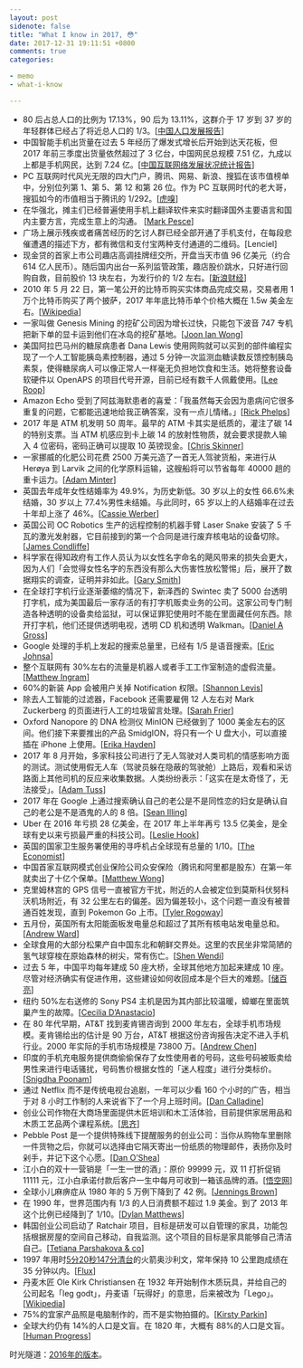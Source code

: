 ```yaml
---
layout: post
sidenote: false
title: "What I know in 2017, 😳"
date: 2017-12-31 19:11:51 +0800
comments: true
categories:

- memo
- what-i-know

---
```


* 80 后占总人口的比例为 17.13%，90 后为 13.11%，这群介于 17 岁到 37 岁的年轻群体已经占了将近总人口的 1/3。[[中国人口发展报告](http://www.sohu.com/a/203568227_362042)]
* 中国智能手机出货量在过去 5 年经历了爆发式增长后开始到达天花板，但 2017 年前三季度出货量依然超过了 3 亿台，中国网民总规模 7.51 亿，九成以上都是手机网民，达到 7.24 亿。[[中国互联网络发展状况统计报告](http://www.cac.gov.cn/2017-08/09/c_1121455583.htm)]
* PC 互联网时代风光无限的四大门户，腾讯、网易、新浪、搜狐在该市值榜单中，分别位列第 1、第 5、第 12 和第 26 位。作为 PC 互联网时代的老大哥，搜狐如今的市值相当于腾讯的 1/292。[[虎嗅](https://www.huxiu.com/article/228239.html)]
* 在华强北，摊主们已经普遍使用手机上翻译软件来实时翻译国外主要语言和国内主要方言，完成生意上的沟通。 [[Mark Pesce](https://www.theregister.co.uk/2017/07/25/ai_powered_translation_tools_will_unify_china/)]
* 广场上展示残疾或者痛苦经历的乞讨人群已经全部开通了手机支付，在每段悲催遭遇的描述下方，都有微信和支付宝两种支付通道的二维码。[Lenciel]
* 现金贷的首家上市公司趣店高调挂牌纽交所，开盘当天市值 96 亿美元（约合 614 亿人民币）。随后国内出台一系列监管政策，趣店股价跳水，只好进行回购自救，目前股价 13 块左右，为发行价的 1/2 左右。[[新浪财经](http://stock.finance.sina.com.cn/usstock/quotes/qd.html)]
* 2010 年 5 月 22 日，第一笔公开的比特币购买实体商品完成交易，交易者用 1 万个比特币购买了两个披萨，2017 年年底比特币单个价格大概在 1.5w 美金左右。[[Wikipedia](https://zh.wikipedia.org/wiki/%E6%AF%94%E7%89%B9%E5%B8%81)]
* 一家叫做 Genesis Mining 的挖矿公司因为增长过快，只能包下波音 747 专机把新下单的显卡运到他们在冰岛的挖矿基地。[[Joon Ian Wong](https://qz.com/1039809/amd-shares-are-soaring-ethereum-miners-are-renting-boeing-747s-to-ship-graphics-cards-to-mines/)]
* 美国阿拉巴马州的糖尿病患者 Dana Lewis 使用网购就可以买到的部件编程实现了一个人工智能胰岛素控制器，通过 5 分钟一次监测血糖读数反馈控制胰岛素泵，使得糖尿病人可以像正常人一样毫无负担地饮食和生活。她将整套设备软硬件以 OpenAPS 的项目代号开源，目前已经有数千人佩戴使用。[[Lee Roop](http://www.al.com/news/huntsville/index.ssf/2017/05/daniel_lewis_built_her_own_art.html)]
* Amazon Echo 受到了阿兹海默患者的喜爱：「我虽然每天会因为患病问它很多重复的问题，它都能迅速地给我正确答案，没有一点儿情绪。」[[Rick Phelps](http://dailycaring.com/amazon-echo-for-dementia-technology-for-seniors/)]
* 2017 年是 ATM 机发明 50 周年。最早的 ATM 卡其实是纸质的，灌注了碳 14 的特别支票。当 ATM 机感应到卡上碳 14 的放射性物质，就会要求提款人输入 4 位密码，密码正确可以提取 10 英镑现金。[[Chris Skinner](https://thefinanser.com/2017/06/atms-50th-birthday-today.html/)]
* 一家挪威的化肥公司花费 2500 万美元造了一首无人驾驶货船，来进行从 Herøya 到 Larvik 之间的化学原料运输，这艘船将可以节省每年 40000 趟的重卡运力。[[Adam Minter](https://www.bloomberg.com/view/articles/2017-05-16/autonomous-ships-will-be-great)]
* 英国去年成年女性结婚率为 49.9%，为历史新低。30 岁以上的女性 66.6%未结婚，30 岁以上 77.4%男性未结婚。与此同时，65 岁以上的人结婚率在过去十年却上涨了 46%。[[Cassie Werber](https://qz.com/1032179/more-people-over-65-in-the-uk-are-getting-married-and-divorced/)]
* 英国公司 OC Robotics 生产的远程控制的机器手臂 Laser Snake 安装了 5 千瓦的激光发射器，它目前接到的第一个合同是进行废弃核电站的设备切除。[[James Condliffe](https://www.technologyreview.com/s/602980/this-laser-toting-tentacle-carves-up-old-nuclear-hardware/)]
* 科学家在得知政府有工作人员认为以女性名字命名的飓风带来的损失会更大，因为人们「会觉得女性名字的东西没有那么大伤害性放松警惕」后，展开了数据翔实的调查，证明并非如此。[[Gary Smith](http://www.sciencedirect.com/science/article/pii/S2212094715300517)]
* 在全球打字机行业逐渐萎缩的情况下，新泽西的 Swintec 卖了 5000 台透明打字机，成为美国最后一家存活的有打字机贩卖业务的公司。这家公司专门制造各种透明的设备卖给监狱，可以保证罪犯使用时不能在里面藏任何东西。除开打字机，他们还提供透明电视，透明 CD 机和透明 Walkman。[[Daniel A Gross](http://www.newyorker.com/books/page-turner/how-one-of-the-last-american-typewriter-companies-survives)]
* Google 处理的手机上发起的搜索总量里，已经有 1/5 是语音搜索。[[Eric Johnsa](https://realmoney.thestreet.com/articles/03/03/2017/amazon-pulling-out-all-stops-against-apple-and-google-voice-assistant-wars)]
* 整个互联网有 30%左右的流量是机器人或者手工工作室制造的虚假流量。[[Matthew Ingram](https://gigaom.com/2014/03/24/traffic-is-a-good-thing-for-media-companies-to-pay-attention-to-except-when-it-isnt/)]
* 60%的新装 App 会被用户关掉 Notification 权限。[[Shannon Levis](http://andrewchen.co/why-people-are-turning-off-push/)]
* 除去人工智能的过滤器，Facebook 还需要雇佣 12 人左右对 Mark Zuckerberg 的页面进行人工的垃圾留言处理。[[Sarah Frier](https://www.bloomberg.com/news/articles/2017-01-18/this-team-runs-mark-zuckerberg-s-facebook-page)]
* Oxford Nanopore 的 DNA 检测仪 MinION 已经做到了 1000 美金左右的区间。他们接下来要推出的产品 SmidgION，将只有一个 U 盘大小，可以直接插在 iPhone 上使用。[[Erika Hayden](https://www.nature.com/news/pint-sized-dna-sequencer-impresses-first-users-1.17483)]
* 2017 年 8 月开始，多家科技公司进行了无人驾驶对人类司机的情感影响方面的测试。测试使用假无人车（驾驶员躲在隐蔽的驾驶舱）上路后，观看和采访路面上其他司机的反应来收集数据。人类纷纷表示：「这实在是太奇怪了，无法接受」。[[Adam Tuss](http://www.nbcwashington.com/news/local/Driver-Dressed-Like-a-Seat-Spotted-Inside-Driverless-Van-439041863.html?_osource=SocialFlowTwt_DCBrand)]
* 2017 年在 Google 上通过搜索确认自己的老公是不是同性恋的妇女是确认自己的老公是不是酒鬼的人的 8 倍。[[Sean Illing](https://www.vox.com/conversations/2017/6/27/15873072/google-porn-addiction-america-everybody-lies)]
* Uber 在 2016 年亏损 28 亿美金，在 2017 年上半年再亏 13.5 亿美金，是全球有史以来亏损最严重的科技公司。[[Leslie Hook](https://www.ft.com/content/09278d4e-579a-11e7-80b6-9bfa4c1f83d2)]
* 英国的国家卫生服务署使用的寻呼机占全球现有总量的 1/10。[[The Economist](https://www.economist.com/news/britain/21731183-third-british-companies-have-seen-no-rise-all-productivity-century-what-fax)]
* 中国首家互联网模式创业保险公司众安保险（腾讯和阿里都是股东）在第一年就卖出了十亿个保单。[[Matthew Wong](https://medium.com/@mlcwong/lessons-from-the-front-lines-of-insurance-tech-innovation-in-china-a1568b69bfb7)]
* 克里姆林宫的 GPS 信号一直被官方干扰，附近的人会被定位到莫斯科伏努科沃机场附近，有 32 公里左右的偏差。因为偏差较小，这个问题一直没有被普通百姓发现，直到 Pokemon Go 上市。[[Tyler Rogoway](http://www.thedrive.com/the-war-zone/13549/russia-may-be-testing-its-gps-spoofing-capabilities-around-the-black-sea)]
* 五月份，英国所有太阳能面板发电量总和超过了其所有核电站发电量总和。[[Andrew Ward](https://www.ft.com/content/c22669de-4203-11e7-9d56-25f963e998b2)]
* 全球食用的大部分松果产自中国东北和朝鲜交界处。这里的农民坐非常简陋的氢气球穿梭在原始森林的树尖，常有伤亡。[[Shen Wendi](http://www.sixthtone.com/news/1001195/the-life-and-death-of-a-pine-nut-picker)]
* 过去 5 年，中国平均每年建成 50 座大桥，全球其他地方加起来建成 10 座。尽管对经济确实有促进作用，这些建设如何收回成本是个巨大的难题。[[储百亮](https://cn.nyt/china/20170612/china-bridges-infrastructure/zh-hant/)]
* 纽约 50%左右送修的 Sony PS4 主机是因为其内部比较温暖，蟑螂在里面筑巢产生的故障。[[Cecilia D’Anastacio](http://kotaku.com/console-repairmen-explain-why-cockroaches-love-ps4s-1794393470)]
* 在 80 年代早期，AT&T 找到麦肯锡咨询到 2000 年左右，全球手机市场规模。麦肯锡给出的估计是 90 万台，AT&T 根据这份咨询报告决定不进入手机行业。2000 年实际的手机市场规模是 73800 万。[[Andrew Chen](http://andrewchen.co/bad-product-fallacy/)]
* 印度的手机充电服务提供商偷偷保存了女性使用者的号码，这些号码被贩卖给男性来进行电话骚扰，号码售价根据女性的「迷人程度」进行分类标价。[[Snigdha Poonam](http://www.hindustantimes.com/india-news/girls-mobile-numbers-up-for-sale-in-uttar-pradesh-price-rs-50-to-rs-500/story-5lYPcav12h7rnW6A6UDLLI.html)]
* 通过 Netflix 而不是传统电视台追剧，一年可以少看 160 个小时的广告，相当于对 8 小时工作制的人来说省下了一个月上班时间。[[Dan Calladine](http://digital-stats.blogspot.co.uk/2016/05/american-netflix-users-miss-160-hours.html)]
* 创业公司作物在大商场里面提供木匠培训和木工活体验，目前提供家居用品和木质工艺品两个课程系统。[[思齐](http://36kr.com/p/5090954.html)]
* Pebble Post 是一个提供特殊线下提醒服务的创业公司：当你从购物车里删除一件货物之后，你就可以选择由它隔天寄出一份纸质的物理邮件，表扬你及时剁手，并记下这个心愿。[[Dan O’Shea](http://www.retaildive.com/news/saving-the-sale-new-ideas-for-averting-cart-abandonment/435269/)]
* 江小白的双十一营销是「一生一世的酒」：原价 99999 元，双 11 打折促销 11111 元，江小白承诺付款后客户一生中每月可收到一箱该品牌的酒。[[悟空网](https://www.wukong.com/question/6486249401051250957/)]
* 全球小儿麻痹症从 1980 年的 5 万例下降到了 42 例。[[Jennings Brown](https://gizmodo.com/the-last-of-the-iron-lungs-1819079169)]
* 在 1990 年，世界范围内有 1/3 的人日消费额不超过 1.9 美金。到了 2013 年这个比例已经降到了 1/10。[[Dylan Matthews](https://www.vox.com/world/2016/10/2/13123980/extreme-poverty-world-bank)]
* 韩国创业公司启动了 Ratchair 项目，目标是研发可以自管理的家具，功能包括根据房屋的空间自己移动，自我监测。这个项目的目标是家具能够自己清洁自己。[[Tetiana Parshakova & co](http://mid.kaist.ac.kr/projects/ratchair/)]
* 1997 年用时[5分20秒147分清台](https://www.youtube.com/watch?v=btmB-p_0QFg)的火箭奥沙利文，常年保持 10 公里跑成绩在 35 分钟以内。[[Flux](https://medium.com/fluxx-studio-notes/fluxx-heroes-48-people-who-inspire-us-590507256753)]
* 丹麦木匠 Ole Kirk Christiansen 在 1932 年开始制作木质玩具，并给自己的公司起名「leg godt」，丹麦语「玩得好」的意思，后来被改为「Lego」。[[Wikipedia](https://en.wikipedia.org/wiki/Ole_Kirk_Christiansen)]
* 75%的宜家产品照是电脑制作的，而不是实物拍摄的。[[Kirsty Parkin](http://www.cgsociety.org/index.php/CGSFeatures/CGSFeatureSpecial/building_3d_with_ikea)]
* 全球大约仍有 14%的人口是文盲。在 1820 年，大概有 88%的人口是文盲。[[Human Progress](http://humanprogress.org/story/2116?utm_content=buffer7d4f5&utm_medium=social&utm_source=twitter.com&utm_campaign=buffer)]

时光隧道：[2016年的版本](/2016/12/what-i-konw-in-2016/)。


